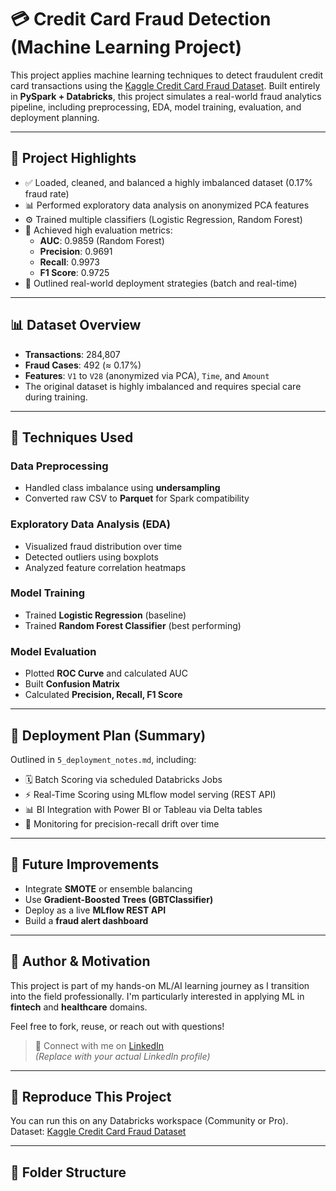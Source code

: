 # 💳 Credit Card Fraud Detection (Machine Learning Project)

This project applies machine learning techniques to detect fraudulent credit card transactions using the [Kaggle Credit Card Fraud Dataset](https://www.kaggle.com/datasets/mlg-ulb/creditcardfraud). Built entirely in **PySpark + Databricks**, this project simulates a real-world fraud analytics pipeline, including preprocessing, EDA, model training, evaluation, and deployment planning.

---

## 🧠 Project Highlights

- ✅ Loaded, cleaned, and balanced a highly imbalanced dataset (0.17% fraud rate)
- 📊 Performed exploratory data analysis on anonymized PCA features
- ⚙️ Trained multiple classifiers (Logistic Regression, Random Forest)
- 🧪 Achieved high evaluation metrics:
  - **AUC**: 0.9859 (Random Forest)
  - **Precision**: 0.9691
  - **Recall**: 0.9973
  - **F1 Score**: 0.9725
- 🚀 Outlined real-world deployment strategies (batch and real-time)

---

## 📊 Dataset Overview

- **Transactions**: 284,807  
- **Fraud Cases**: 492 (≈ 0.17%)  
- **Features**: `V1` to `V28` (anonymized via PCA), `Time`, and `Amount`  
- The original dataset is highly imbalanced and requires special care during training.

---

## 🔧 Techniques Used

### Data Preprocessing
- Handled class imbalance using **undersampling**
- Converted raw CSV to **Parquet** for Spark compatibility

### Exploratory Data Analysis (EDA)
- Visualized fraud distribution over time
- Detected outliers using boxplots
- Analyzed feature correlation heatmaps

### Model Training
- Trained **Logistic Regression** (baseline)
- Trained **Random Forest Classifier** (best performing)

### Model Evaluation
- Plotted **ROC Curve** and calculated AUC
- Built **Confusion Matrix**
- Calculated **Precision, Recall, F1 Score**

---

## 🚀 Deployment Plan (Summary)

Outlined in `5_deployment_notes.md`, including:

- 🗓️ Batch Scoring via scheduled Databricks Jobs
- ⚡ Real-Time Scoring using MLflow model serving (REST API)
- 📊 BI Integration with Power BI or Tableau via Delta tables
- 🧪 Monitoring for precision-recall drift over time

---

## 🧠 Future Improvements

- Integrate **SMOTE** or ensemble balancing
- Use **Gradient-Boosted Trees (GBTClassifier)**
- Deploy as a live **MLflow REST API**
- Build a **fraud alert dashboard**

---

## 📌 Author & Motivation

This project is part of my hands-on ML/AI learning journey as I transition into the field professionally. I'm particularly interested in applying ML in **fintech** and **healthcare** domains.

Feel free to fork, reuse, or reach out with questions!

> 🔗 Connect with me on [LinkedIn](https://www.linkedin.com/in/YOUR-PROFILE)  
> *(Replace with your actual LinkedIn profile)*

---

## 📎 Reproduce This Project

You can run this on any Databricks workspace (Community or Pro).  
Dataset: [Kaggle Credit Card Fraud Dataset](https://www.kaggle.com/datasets/mlg-ulb/creditcardfraud)

---

## 📁 Folder Structure

